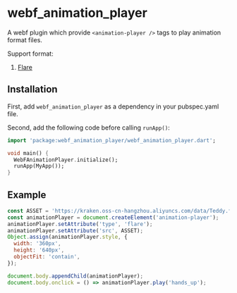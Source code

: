 # webf_animation_player

A webf plugin which provide `<animation-player />` tags to play animation format files.

Support format:

1. [Flare](https://github.com/2d-inc)

## Installation

First, add `webf_animation_player` as a dependency in your pubspec.yaml file.

Second, add the following code before calling `runApp()`:

```dart
import 'package:webf_animation_player/webf_animation_player.dart';

void main() {
  WebFAnimationPlayer.initialize();
  runApp(MyApp());
}
```

## Example

```javascript
const ASSET = 'https://kraken.oss-cn-hangzhou.aliyuncs.com/data/Teddy.flr';
const animationPlayer = document.createElement('animation-player');
animationPlayer.setAttribute('type', 'flare');
animationPlayer.setAttribute('src', ASSET);
Object.assign(animationPlayer.style, {
  width: '360px',
  height: '640px',
  objectFit: 'contain',
});

document.body.appendChild(animationPlayer);
document.body.onclick = () => animationPlayer.play('hands_up');
```

